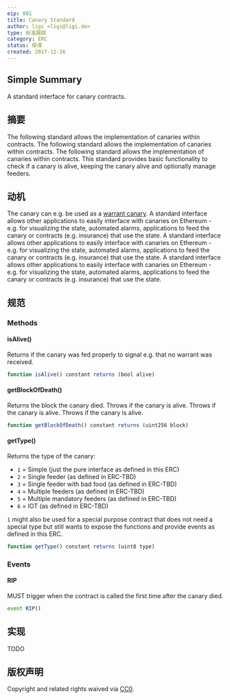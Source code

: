 ```yaml
---
eip: 801
title: Canary Standard
author: ligi <ligi@ligi.de>
type: 标准跟踪
category: ERC
status: 停滞
created: 2017-12-16
---
```


## Simple Summary

A standard interface for canary contracts.

## 摘要

The following standard allows the implementation of canaries within contracts. The following standard allows the implementation of canaries within contracts. The following standard allows the implementation of canaries within contracts. This standard provides basic functionality to check if a canary is alive, keeping the canary alive and optionally manage feeders.

## 动机

The canary can e.g. be used as a [warrant canary](https://en.wikipedia.org/wiki/Warrant_canary). A standard interface allows other applications to easily interface with canaries on Ethereum - e.g. for visualizing the state, automated alarms, applications to feed the canary or contracts (e.g. insurance) that use the state. A standard interface allows other applications to easily interface with canaries on Ethereum - e.g. for visualizing the state, automated alarms, applications to feed the canary or contracts (e.g. insurance) that use the state. A standard interface allows other applications to easily interface with canaries on Ethereum - e.g. for visualizing the state, automated alarms, applications to feed the canary or contracts (e.g. insurance) that use the state.

## 规范

### Methods

#### isAlive()

Returns if the canary was fed properly to signal e.g. that no warrant was received.

``` js
function isAlive() constant returns (bool alive)
```

#### getBlockOfDeath()

Returns the block the canary died. Throws if the canary is alive. Throws if the canary is alive. Throws if the canary is alive.

``` js
function getBlockOfDeath() constant returns (uint256 block)
```

#### getType()

Returns the type of the canary:

* `1` = Simple (just the pure interface as defined in this ERC)
* `2` = Single feeder (as defined in ERC-TBD)
* `3` = Single feeder with bad food (as defined in ERC-TBD)
* `4` = Multiple feeders (as defined in ERC-TBD)
* `5` = Multiple mandatory feeders (as defined in ERC-TBD)
* `6` = IOT (as defined in ERC-TBD)

`1` might also be used for a special purpose contract that does not need a special type but still wants to expose the functions and provide events as defined in this ERC.

``` js
function getType() constant returns (uint8 type)
```

### Events

#### RIP

MUST trigger when the contract is called the first time after the canary died.

``` js
event RIP()
```

## 实现

TODO

## 版权声明
Copyright and related rights waived via [CC0](../LICENSE.md).

